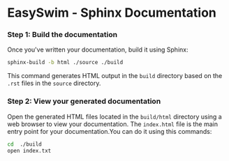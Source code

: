 # EasySwim - Sphinx Documentation

### Step 1: Build the documentation

Once you've written your documentation, build it using Sphinx:


```bash
sphinx-build -b html ./source ./build
```

This command generates HTML output in the `build` directory based on the `.rst` files in the `source` directory.

### Step 2: View your generated documentation

Open the generated HTML files located in the `build/html` directory using a web browser to view your documentation. The `index.html` file is the main entry point for your documentation.You can do it using this commands:

```bash
cd  ./build
open index.txt
```